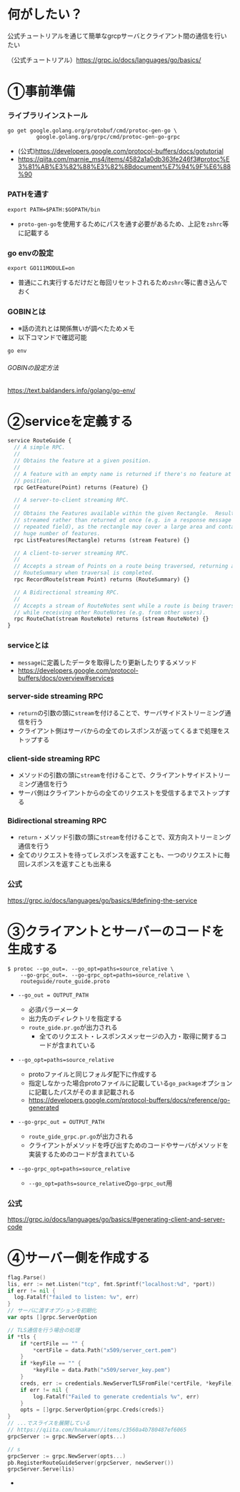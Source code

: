 # 何がしたい？
公式チュートリアルを通じて簡単なgrcpサーバとクライアント間の通信を行いたい

（公式チュートリアル）https://grpc.io/docs/languages/go/basics/



# ①事前準備
### ライブラリインストール
```
go get google.golang.org/protobuf/cmd/protoc-gen-go \
         google.golang.org/grpc/cmd/protoc-gen-go-grpc
```
- (公式)https://developers.google.com/protocol-buffers/docs/gotutorial
- https://qiita.com/marnie_ms4/items/4582a1a0db363fe246f3#protoc%E3%81%AB%E3%82%88%E3%82%8Bdocument%E7%94%9F%E6%88%90
### PATHを通す
```
export PATH=$PATH:$GOPATH/bin
```
- `proto-gen-go`を使用するためにパスを通す必要があるため、上記を`zshrc`等に記載する
### go envの設定
```
export GO111MODULE=on
```
- 普通にこれ実行するだけだと毎回リセットされるため`zshrc`等に書き込んでおく
### GOBINとは
- ※話の流れとは関係無いが調べたためメモ
- 以下コマンドで確認可能
```
go env
```
###### GOBINの設定方法
https://text.baldanders.info/golang/go-env/



# ②serviceを定義する
```proto
service RouteGuide {
  // A simple RPC.
  //
  // Obtains the feature at a given position.
  //
  // A feature with an empty name is returned if there's no feature at the given
  // position.
  rpc GetFeature(Point) returns (Feature) {}

  // A server-to-client streaming RPC.
  //
  // Obtains the Features available within the given Rectangle.  Results are
  // streamed rather than returned at once (e.g. in a response message with a
  // repeated field), as the rectangle may cover a large area and contain a
  // huge number of features.
  rpc ListFeatures(Rectangle) returns (stream Feature) {}

  // A client-to-server streaming RPC.
  //
  // Accepts a stream of Points on a route being traversed, returning a
  // RouteSummary when traversal is completed.
  rpc RecordRoute(stream Point) returns (RouteSummary) {}

  // A Bidirectional streaming RPC.
  //
  // Accepts a stream of RouteNotes sent while a route is being traversed,
  // while receiving other RouteNotes (e.g. from other users).
  rpc RouteChat(stream RouteNote) returns (stream RouteNote) {}
}
```
### serviceとは
- `message`に定義したデータを取得したり更新したりするメソッド
- https://developers.google.com/protocol-buffers/docs/overview#services

### server-side streaming RPC
- `return`の引数の頭に`stream`を付けることで、サーバサイドストリーミング通信を行う
- クライアント側はサーバからの全てのレスポンスが返ってくるまで処理をストップする

### client-side streaming RPC
- メソッドの引数の頭に`stream`を付けることで、クライアントサイドストリーミング通信を行う
- サーバ側はクライアントからの全てのリクエストを受信するまでストップする

### Bidirectional streaming RPC
- `return`・メソッド引数の頭に`stream`を付けることで、双方向ストリーミング通信を行う
- 全てのリクエストを待ってレスポンスを返すことも、一つのリクエストに毎回レスポンスを返すことも出来る

### 公式
https://grpc.io/docs/languages/go/basics/#defining-the-service



# ③クライアントとサーバーのコードを生成する
```
$ protoc --go_out=. --go_opt=paths=source_relative \
    --go-grpc_out=. --go-grpc_opt=paths=source_relative \
    routeguide/route_guide.proto
```
- `--go_out = OUTPUT_PATH`
	- 必須パラーメータ
	- 出力先のディレクトリを指定する
	- `route_gide.pr.go`が出力される
		- 全てのリクエスト・レスポンスメッセージの入力・取得に関するコードが含まれている

- `--go_opt=paths=source_relative`
	- protoファイルと同じフォルダ配下に作成する
	- 指定しなかった場合protoファイルに記載している`go_package`オプションに記載したパスがそのまま記載される
	- https://developers.google.com/protocol-buffers/docs/reference/go-generated

- `--go-grpc_out = OUTPUT_PATH`
	- `route_gide_grpc.pr.go`が出力される
	- クライアントがメソッドを呼び出すためのコードやサーバがメソッドを実装するためのコードが含まれている

- `--go-grpc_opt=paths=source_relative`
	- `--go_opt=paths=source_relative`の`go-grpc_out`用

### 公式
https://grpc.io/docs/languages/go/basics/#generating-client-and-server-code


# ④サーバー側を作成する
```go
flag.Parse()
lis, err := net.Listen("tcp", fmt.Sprintf("localhost:%d", *port))
if err != nil {
  log.Fatalf("failed to listen: %v", err)
}
// サーバに渡すオプションを初期化
var opts []grpc.ServerOption

// TLS通信を行う場合の処理
if *tls {
	if *certFile == "" {
		*certFile = data.Path("x509/server_cert.pem")
	}
	if *keyFile == "" {
		*keyFile = data.Path("x509/server_key.pem")
	}
	creds, err := credentials.NewServerTLSFromFile(*certFile, *keyFile)
	if err != nil {
		log.Fatalf("Failed to generate credentials %v", err)
	}
	opts = []grpc.ServerOption{grpc.Creds(creds)}
}
// ...でスライスを展開している
// https://qiita.com/hnakamur/items/c3560a4b780487ef6065
grpcServer := grpc.NewServer(opts...)

// s
grpcServer := grpc.NewServer(opts...)
pb.RegisterRouteGuideServer(grpcServer, newServer())
grpcServer.Serve(lis)
```
- 


